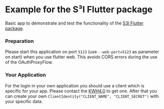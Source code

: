 # Example for the S³I Flutter package

Basic app to demonstrate and test the functionality of the [S3I Flutter package](https://github.com/LukasPoque/s3i_flutter).

### Preparation

Please start this application on port `5123` (use `--web-port=5123` as parameter on start) when you use flutter web. This avoids CORS errors during the use of the OAuthProxyFlow.

### Your Application

For the login in your own application you should use a client which is specific for your app. Please contact the [KWH4.0](https://www.kwh40.de/kontakt/) to get one. 
After that you can create your own `ClientIdentity("CLIENT_NAME", "CLIENT_SECRET")` with your specific data.